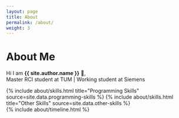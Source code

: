 ```yaml
---
layout: page
title: About
permalink: /about/
weight: 3
---
```


# **About Me**

Hi I am **{{ site.author.name }}** :wave:,<br>
Master RCI student at TUM | Working student at Siemens

<div class="row">
{% include about/skills.html title="Programming Skills" source=site.data.programming-skills %}
{% include about/skills.html title="Other Skills" source=site.data.other-skills %}
</div>

<div class="row">
{% include about/timeline.html %}
</div>